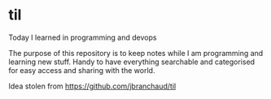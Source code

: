 # til
Today I learned in programming and devops

The purpose of this repository is to keep notes while I am programming and learning new stuff. 
Handy to have everything searchable and categorised for easy access and sharing with the world.

Idea stolen from https://github.com/jbranchaud/til
